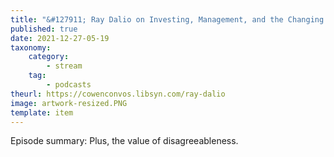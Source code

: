 ```yaml
---
title: "&#127911; Ray Dalio on Investing, Management, and the Changing World Order"
published: true
date: 2021-12-27-05-19
taxonomy:
    category:
        - stream
    tag:
        - podcasts
theurl: https://cowenconvos.libsyn.com/ray-dalio
image: artwork-resized.PNG
template: item
---
```


Episode summary: Plus, the value of disagreeableness.
